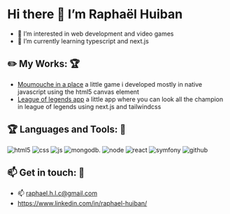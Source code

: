 # Hi there 👋 I’m Raphaël Huiban
- 👀 I’m interested in web development and video games
- 🌱 I’m currently learning typescript and next.js


## ✏️ My Works: 🏆
- [Moumouche in a place](https://moumouche-in-a-plane.vercel.app) a little game i developed mostly in native javascript using the html5 canvas element
- [League of legends app](https://league-of-legends-app.vercel.app/) a little app where you can look all the champion in league of legends using next.js and tailwindcss

## 🏆 Languages and Tools: 🤖
![html5](https://github.com/Roxxouille/image-profile/blob/main/html.svg)
![css](https://github.com/Roxxouille/image-profile/blob/main/css.svg)
![js](https://github.com/Roxxouille/image-profile/blob/main/js.svg)
![mongodb.](https://github.com/Roxxouille/image-profile/blob/main/mongodb.svg)
![node](https://github.com/Roxxouille/image-profile/blob/main/node.svg)
![react](https://github.com/Roxxouille/image-profile/blob/main/react.svg)
![symfony](https://github.com/Roxxouille/image-profile/blob/main/symfony.svg)
![github](https://github.com/Roxxouille/image-profile/blob/main/github.svg)
## 📫 Get in touch: 💬
- 📫 raphael.h.l.c@gmail.com
- https://www.linkedin.com/in/raphael-huiban/
